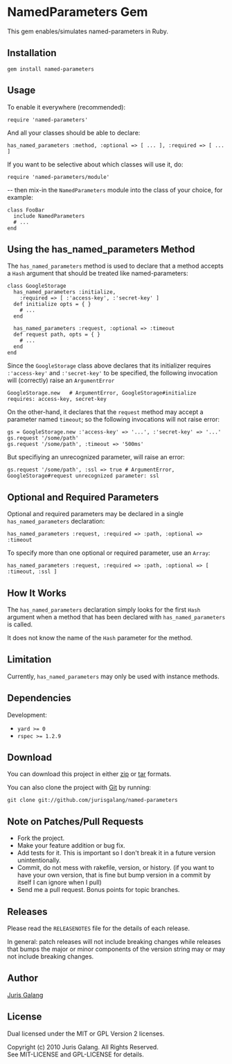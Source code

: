 NamedParameters Gem
===================
This gem enables/simulates named-parameters in Ruby.

Installation
------------

    gem install named-parameters

Usage
-----    
To enable it everywhere (recommended):

    require 'named-parameters'

And all your classes should be able to declare:

    has_named_parameters :method, :optional => [ ... ], :required => [ ... ]

If you want to be selective about which classes will use it, do:

    require 'named-parameters/module'

-- then mix-in the `NamedParameters` module into the class of your choice, for
example:

    class FooBar
      include NamedParameters
      # ...
    end

Using the has_named_parameters Method
-------------------------------------
The `has_named_parameters` method is used to declare that a method accepts a
`Hash` argument that should be treated like named-parameters:

    class GoogleStorage
      has_named_parameters :initialize, 
        :required => [ :'access-key', :'secret-key' ]
      def initialize opts = { }
        # ...
      end
      
      has_named_parameters :request, :optional => :timeout
      def request path, opts = { }
        # ...
      end
    end
    
Since the `GoogleStorage` class above declares that its initializer requires
`:'access-key'` and  `:'secret-key'` to be specified, the following
invocation will (correctly) raise an `ArgumentError` 

    GoogleStorage.new   # ArgumentError, GoogleStorage#initialize requires: access-key, secret-key

On the other-hand, it declares that the `request` method may accept a parameter
named `timeout`; so the following invocations will not raise error:

    gs = GoogleStorage.new :'access-key' => '...', :'secret-key' => '...'
    gs.request '/some/path'
    gs.request '/some/path', :timeout => '500ms'

But specifiying an unrecognized parameter, will raise an error:

    gs.request '/some/path', :ssl => true # ArgumentError, GoogleStorage#request unrecognized parameter: ssl

Optional and Required Parameters
--------------------------------
Optional and required parameters may be declared in a single 
`has_named_parameters` declaration:

    has_named_parameters :request, :required => :path, :optional => :timeout

To specify more than one optional or required parameter, use an `Array`:

    has_named_parameters :request, :required => :path, :optional => [ :timeout, :ssl ]

How It Works
------------
The `has_named_parameters` declaration simply looks for the first `Hash` 
argument when a method that has been declared with `has_named_parameters` is 
called.

It does not know the name of the `Hash` parameter for the method.

Limitation
----------
Currently, `has_named_parameters` may only be used with instance methods.

Dependencies
------------
Development:

* `yard >= 0`
* `rspec >= 1.2.9`

Download
--------
You can download this project in either
[zip](http://github.com/jurisgalang/named-parameters/zipball/master) or
[tar](http://github.com/jurisgalang/named-parameters/tarball/master") formats.

You can also clone the project with [Git](http://git-scm.com)
by running: 

    git clone git://github.com/jurisgalang/named-parameters

Note on Patches/Pull Requests
-----------------------------
* Fork the project.
* Make your feature addition or bug fix.
* Add tests for it. This is important so I don't break it in a future version 
  unintentionally.
* Commit, do not mess with rakefile, version, or history. (if you want to have 
  your own version, that is fine but bump version in a commit by itself I can 
  ignore when I pull)
* Send me a pull request. Bonus points for topic branches.

Releases
--------
Please read the `RELEASENOTES` file for the details of each release. 

In general: patch releases will not include breaking changes while releases 
that bumps the major or minor components of the version string may or may not 
include breaking changes.

Author
------
[Juris Galang](http://github.com/jurisgalang/)

License
-------
Dual licensed under the MIT or GPL Version 2 licenses.

Copyright (c) 2010 Juris Galang. All Rights Reserved.  
See MIT-LICENSE and GPL-LICENSE for details.
